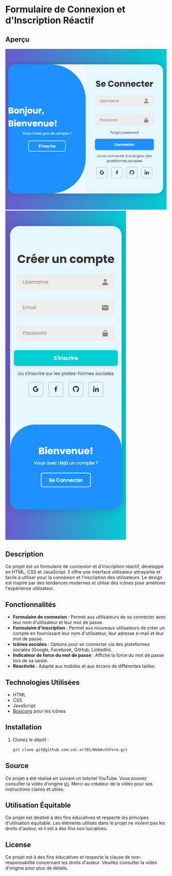 # Formulaire de Connexion et d'Inscription Réactif

## Aperçu
   ![Aperçu du projet](./image/ime1.png)
   ![Aperçu du projet](./image/ime2.png)

## Description

Ce projet est un formulaire de connexion et d'inscription réactif, développé en HTML, CSS et JavaScript. Il offre une interface utilisateur attrayante et facile à utiliser pour la connexion et l'inscription des utilisateurs. Le design est inspiré par des tendances modernes et utilise des icônes pour améliorer l'expérience utilisateur.

## Fonctionnalités

- **Formulaire de connexion** : Permet aux utilisateurs de se connecter avec leur nom d'utilisateur et leur mot de passe.
- **Formulaire d'inscription** : Permet aux nouveaux utilisateurs de créer un compte en fournissant leur nom d'utilisateur, leur adresse e-mail et leur mot de passe.
- **Icônes sociales** : Options pour se connecter via des plateformes sociales (Google, Facebook, GitHub, LinkedIn).
- **Indicateur de force du mot de passe** : Affiche la force du mot de passe lors de sa saisie.
- **Réactivité** : Adapté aux mobiles et aux écrans de différentes tailles.

## Technologies Utilisées

- HTML
- CSS
- JavaScript
- [Boxicons](https://boxicons.com/) pour les icônes

## Installation

1. Clonez le dépôt :
   ```bash
   git clone git@github.com:val-art01/WebAuthForm.git

## Source
Ce projet a été réalisé en suivant un tutoriel YouTube. Vous pouvez consulter la vidéo d'origine [ici](https://www.youtube.com/watch?v=Z_AbWH-Vyl8). Merci au créateur de la vidéo pour ses instructions claires et utiles.

## Utilisation Équitable
Ce projet est destiné à des fins éducatives et respecte les principes d'utilisation équitable. Les éléments utilisés dans le projet ne violent pas les droits d'auteur, et il est à des fins non lucratives.

## License
Ce projet est à des fins éducatives et respecte la clause de non-responsabilité concernant les droits d'auteur. Veuillez consulter la vidéo d'origine pour plus de détails.
